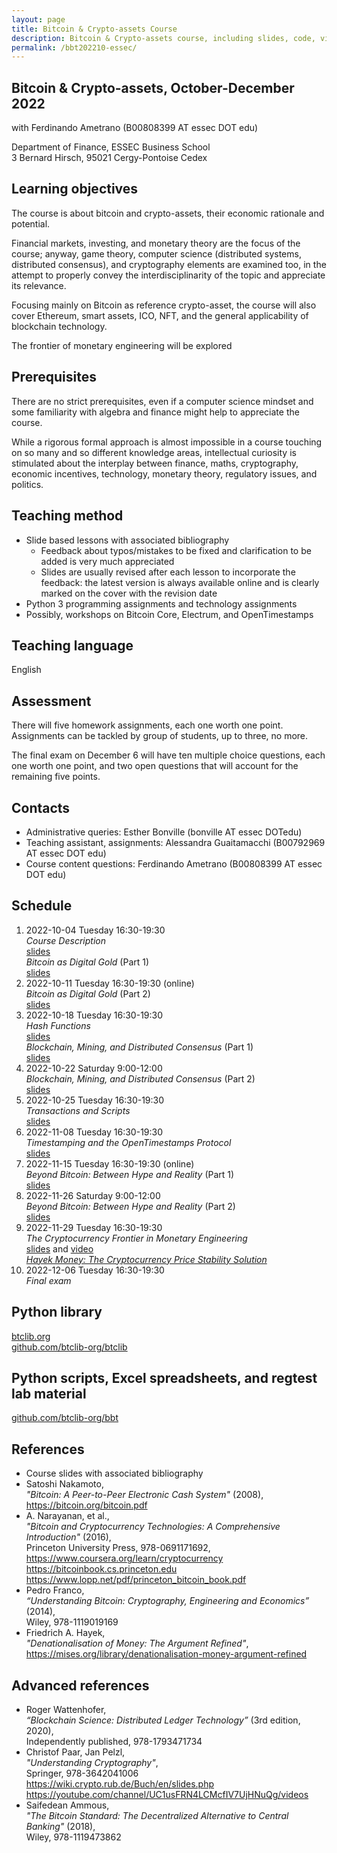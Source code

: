 ```yaml
---
layout: page
title: Bitcoin & Crypto-assets Course
description: Bitcoin & Crypto-assets course, including slides, code, videos, etc.
permalink: /bbt202210-essec/
---
```


## Bitcoin & Crypto-assets, October-December 2022

with Ferdinando Ametrano (B00808399 AT essec DOT edu)

Department of Finance, ESSEC Business School  
3 Bernard Hirsch, 95021 Cergy-Pontoise Cedex

## Learning objectives

The course is about bitcoin and crypto-assets, their economic rationale and potential.

Financial markets, investing, and monetary theory are the focus of the course;
anyway, game theory, computer science (distributed systems, distributed consensus),
and cryptography elements are examined too, in the attempt to properly convey the
interdisciplinarity of the topic and appreciate its relevance.

Focusing mainly on Bitcoin as reference crypto-asset,
the course will also cover Ethereum, smart assets,
ICO, NFT, and the general applicability of blockchain technology.

The frontier of monetary engineering will be explored

## Prerequisites

There are no strict prerequisites,
even if a computer science mindset
and some familiarity with algebra and finance
might help to appreciate the course.

While a rigorous formal approach is almost impossible
in a course touching on so many and so different knowledge areas,
intellectual curiosity is stimulated about the interplay between
finance, maths, cryptography, economic incentives, technology,
monetary theory, regulatory issues, and politics.

## Teaching method

* Slide based lessons with associated bibliography
  * Feedback about typos/mistakes to be fixed and clarification to be added is very much appreciated
  * Slides are usually revised after each lesson to incorporate the feedback: the latest version is always available online and is clearly marked on the cover with the revision date
* Python 3 programming assignments and technology assignments
* Possibly, workshops on Bitcoin Core, Electrum, and OpenTimestamps

## Teaching language

English

## Assessment

There will five homework assignments, each one worth one point.
Assignments can be tackled by group of students, up to three, no more.

The final exam on December 6 will have ten multiple choice questions,
each one worth one point,
and two open questions that will account for the remaining five points.

## Contacts

* Administrative queries: Esther Bonville (bonville AT essec DOTedu)
* Teaching assistant, assignments: Alessandra Guaitamacchi (B00792969 AT essec DOT edu)
* Course content questions: Ferdinando Ametrano (B00808399 AT essec DOT edu)

## Schedule

01. 2022-10-04 Tuesday 16:30-19:30  
    _Course Description_  
    [slides](https://drive.google.com/file/d/15n5dKA1SqgCFmpEYUpSIT0_JNsMVI1FR)  
    _Bitcoin as Digital Gold_ (Part 1)  
    [slides](https://drive.google.com/file/d/1FpudunEQrBY8WLTSLzwThOoFxMKGTCho)  
01. 2022-10-11 Tuesday 16:30-19:30 (online)  
    _Bitcoin as Digital Gold_ (Part 2)  
    [slides](https://drive.google.com/file/d/1FpudunEQrBY8WLTSLzwThOoFxMKGTCho)  
01. 2022-10-18 Tuesday 16:30-19:30  
     _Hash Functions_  
    [slides](https://drive.google.com/file/d/1LzaOx1rrFzswkKBrmZjIbMYkxWYpn-m1)  
    _Blockchain, Mining, and Distributed Consensus_ (Part 1)  
    [slides](https://drive.google.com/file/d/1_rGy7wdI8iWx6w6LG_CGCmmLnAIFhncz)  
01. 2022-10-22 Saturday 9:00-12:00  
    _Blockchain, Mining, and Distributed Consensus_ (Part 2)  
    [slides](https://drive.google.com/file/d/1_rGy7wdI8iWx6w6LG_CGCmmLnAIFhncz)  
01. 2022-10-25 Tuesday 16:30-19:30  
    _Transactions and Scripts_  
    [slides](https://drive.google.com/file/d/1S-1ltRVYPo6N33nXNWWBmopEg6jYfntY)  
01. 2022-11-08 Tuesday 16:30-19:30  
    _Timestamping and the OpenTimestamps Protocol_  
    [slides](https://drive.google.com/file/d/1GksUgO54g1z7P4HUVmxXufmuM9y3EZ1b)
01. 2022-11-15 Tuesday 16:30-19:30 (online)  
    _Beyond Bitcoin: Between Hype and Reality_ (Part 1)  
    [slides](https://drive.google.com/file/d/12jGsSBY5sMwgRQwvjwlnG6J9xOxi0P0Z)  
01. 2022-11-26 Saturday 9:00-12:00  
    _Beyond Bitcoin: Between Hype and Reality_ (Part 2)  
    [slides](https://drive.google.com/file/d/12jGsSBY5sMwgRQwvjwlnG6J9xOxi0P0Z)  
01. 2022-11-29 Tuesday 16:30-19:30  
    _The Cryptocurrency Frontier in Monetary Engineering_  
    [slides](https://drive.google.com/file/d/1T2z4vfRvEv_wooerJI7FgD8IkxeTihlj) and [video](https://www.youtube.com/watch?v=dvgb2YOm1y4&t=2922s)  
    _[Hayek Money: The Cryptocurrency Price Stability Solution](https://ssrn.com/abstract=2425270)_  
01. 2022-12-06 Tuesday 16:30-19:30  
    _Final exam_  

## Python library

[btclib.org](https://btclib.org)  
[github.com/btclib-org/btclib](https://github.com/btclib-org/btclib)

## Python scripts, Excel spreadsheets, and regtest lab material

[github.com/btclib-org/bbt](https://github.com/btclib-org/bbt)

## References

* Course slides with associated bibliography
* Satoshi Nakamoto,  
  _"Bitcoin: A Peer-to-Peer Electronic Cash System"_ (2008),  
  <https://bitcoin.org/bitcoin.pdf>
* A. Narayanan, et al.,  
  _"Bitcoin and Cryptocurrency Technologies: A Comprehensive Introduction"_ (2016),  
  Princeton University Press, 978-0691171692,  
  <https://www.coursera.org/learn/cryptocurrency>  
  <https://bitcoinbook.cs.princeton.edu>  
  <https://www.lopp.net/pdf/princeton_bitcoin_book.pdf>
* Pedro Franco,  
  _“Understanding Bitcoin: Cryptography, Engineering and Economics”_ (2014),  
  Wiley, 978-1119019169
* Friedrich A. Hayek,  
  _"Denationalisation of Money: The Argument Refined"_,  
  <https://mises.org/library/denationalisation-money-argument-refined>  

## Advanced references

* Roger Wattenhofer,  
  _“Blockchain Science: Distributed Ledger Technology”_ (3rd edition, 2020),  
   Independently published, 978-1793471734
* Christof Paar, Jan Pelzl,  
  _"Understanding Cryptography"_,  
  Springer, 978-3642041006  
  <https://wiki.crypto.rub.de/Buch/en/slides.php>  
  <https://youtube.com/channel/UC1usFRN4LCMcfIV7UjHNuQg/videos>
* Saifedean Ammous,  
  _"The Bitcoin Standard: The Decentralized Alternative to Central Banking"_ (2018),  
  Wiley, 978-1119473862
